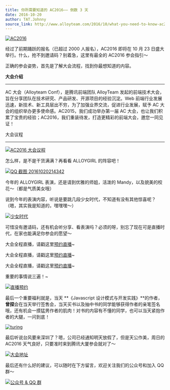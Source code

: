 ```yaml
---
title: 你所需要知道的 AC2016—— 倒数 3 天
date: 2016-10-20
author: TAT.Johnny
source_link: http://www.alloyteam.com/2016/10/what-you-need-to-know-ac2016-the-last-3-days/
---
```


<!-- {% raw %} - for jekyll -->

[![AC2016](http://www.alloyteam.com/wp-content/uploads/2016/10/AC2016-1024x576.png)](http://www.alloyteam.com/wp-content/uploads/2016/10/AC2016.png)

经过了前期踊跃的报名（已超过 2000 人报名），AC2016 即将在 10 月 23 日盛大举行。什么，抢不到邀请码？别着急，这里有最全的 AC2016 参会指引～

正确的参会姿势，首先是了解大会流程，找到你最想知道的内容。

**大会介绍**  

* * *

AC 大会（Alloyteam Conf），是腾讯前端团队 AlloyTeam 发起的前端技术大会，旨在分享团队在技术研究、产品研发、开源项目的经验沉淀。Web 前端行业发展迅速，新技术、新工具层出不穷，为了加强业界交流，促进行业发展，赋予 AC 大会的组织举办更多使命感。AC2015，我们成功举办第一届 AC 大会，也让我们积累了宝贵的经验；AC2016，我们重装待发，打造更精彩的前端大会，邀您一同见证！

大会议程  

* * *

[![AC2016 大会议程](http://www.alloyteam.com/wp-content/uploads/2016/10/9DCB4061-A753-459E-9ED0-B22FAD5AB0F4.png)](http://www.alloyteam.com/wp-content/uploads/2016/10/9DCB4061-A753-459E-9ED0-B22FAD5AB0F4.png)

怎么样，是不是干货满满？再看看 ALLOYGIRL 的阵容吧！

[![QQ 截图 20161020214342](http://www.alloyteam.com/wp-content/uploads/2016/10/QQ截图20161020214342.png)](http://www.alloyteam.com/wp-content/uploads/2016/10/QQ截图20161020214342.png)

今年的 ALLOYGIRL 表演，还是请到优雅的师姐，活泼的 Mandy，以及貌美的校花～（都是气质美女哦）

说到今年的表演内容，听说是要跳几段少女时代，不知道有没有其他惊喜呢？（嗯，其实我是知道的，嘿嘿嘿～）

[![少女时代](http://www.alloyteam.com/wp-content/uploads/2016/10/zffu4q0owt31350.gif)](http://www.alloyteam.com/wp-content/uploads/2016/10/zffu4q0owt31350.gif)

可惜没有邀请码，还有机会听分享、看表演吗？必须的呀，别忘了现在可是直播时代，在家也能满足你参会的愿望～

大会全程直播，请戳这里[预约直播](https://ke.qq.com/course/162149)~

大会全程直播，请戳这里[预约直播](https://ke.qq.com/course/162149)~

大会全程直播，请戳这里[预约直播](https://ke.qq.com/course/162149)~

重要的事情说三遍！~

[![直播预约](http://www.alloyteam.com/wp-content/uploads/2016/10/QQ截图20161020202615-1024x459.png)](http://www.alloyteam.com/wp-content/uploads/2016/10/QQ截图20161020202615.png)

最后一个重要福利就是，当天 **《Javascript 设计模式与开发实践》**的作者，**曾探**会在当天举行签售会，当天买书以及抽中书的同学能够获得作者的亲笔签名哦，还有机会一摸猛男作者的肌肉！对书的内容有不懂的同学，也可以当天紧抱作者的大腿，一问到底！

[![turing](http://www.alloyteam.com/wp-content/uploads/2016/10/turing.png)](http://www.alloyteam.com/wp-content/uploads/2016/10/turing.png)

最后听说台风要来深圳了？嗯，公司已经通知明天放假了，但是天公作美，周日的 AC2016 天气良好，只要准时来到腾讯大厦参会就对了～

[![大会地址](http://www.alloyteam.com/wp-content/uploads/2016/10/QQ截图20161020203127.png)](http://www.alloyteam.com/wp-content/uploads/2016/10/QQ截图20161020203127.png)

最后还有什么好的建议，可以随时在下方留言，欢迎关注我们的公众号和加入 QQ 群～

[![公众号 & QQ 群](http://www.alloyteam.com/wp-content/uploads/2016/10/QQ截图20161020203444.png)](http://www.alloyteam.com/wp-content/uploads/2016/10/QQ截图20161020203444.png)

<!-- {% endraw %} - for jekyll -->